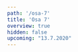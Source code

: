 ```yaml
---
path: '/osa-7'
title: 'Osa 7'
overview: true
hidden: false
upcoming: "13.7.2020"
---
```


<pages-in-this-section></pages-in-this-section>

<exercises-in-this-section></exercises-in-this-section>
